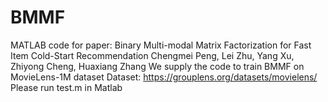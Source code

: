# BMMF
 MATLAB code for paper:
 Binary Multi-modal Matrix Factorization for Fast Item Cold-Start Recommendation
 Chengmei Peng, Lei Zhu, Yang Xu, Zhiyong Cheng, Huaxiang Zhang
 We supply the code to train BMMF on MovieLens-1M dataset
 Dataset: https://grouplens.org/datasets/movielens/
 Please run test.m in Matlab
